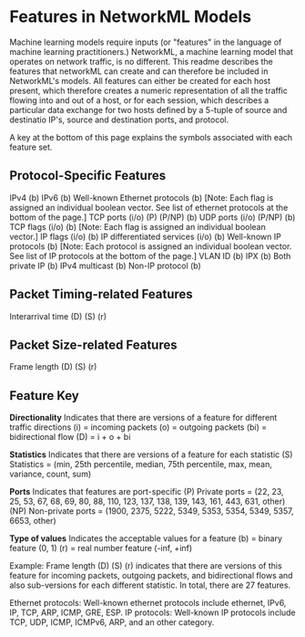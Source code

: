 # Features in NetworkML Models

Machine learning models require inputs (or "features" in the language of machine learning practitioners.) NetworkML, a machine learning model that operates on network traffic, is no different. This readme describes the features that networkML can create and can therefore be included in NetworkML's models. All features can either be created for each host present, which therefore creates a numeric representation of all the traffic flowing into and out of a host, or for each session, which describes a particular data exchange for two hosts defined by a 5-tuple of source and destinatio IP's, source and destination ports, and protocol.

A key at the bottom of this page explains the symbols associated with each feature set.

## Protocol-Specific Features
IPv4 (b) 
IPv6 (b)
Well-known Ethernet protocols (b) [Note: Each flag is assigned an individual boolean vector. See list of ethernet protocols at the bottom of the page.]
TCP ports (i/o) \(P\) (P/NP) (b)
UDP ports (i/o) (P/NP) (b)
TCP flags (i/o) (b) [Note: Each flag is assigned an individual boolean vector.]
IP flags (i/o) (b)
IP differentiated services (i/o) (b)
Well-known IP protocols (b) [Note: Each protocol is assigned an individual boolean vector. See list of IP protocols at the bottom of the page.]
VLAN ID (b)
IPX (b)
Both private IP (b)
IPv4 multicast (b)
Non-IP protocol (b)

## Packet Timing-related Features
Interarrival time (D) (S) \(r\)

## Packet Size-related Features
Frame length (D) (S) \(r\)

## Feature Key
**Directionality**
Indicates that there are versions of a feature for different traffic directions 
(i) = incoming packets
(o) = outgoing packets
(bi) = bidirectional flow
(D) = i + o + bi

**Statistics**
Indicates that there are versions of a feature for each statistic
(S) Statistics = (min, 25th percentile, median, 75th percentile, max, mean, variance, count, sum)

**Ports**
Indicates that features are port-specific
\(P\) Private ports = (22, 23, 25, 53, 67, 68, 69, 80, 88, 110, 123, 137, 138, 139, 143, 161, 443, 631, other)
(NP) Non-private ports = (1900, 2375, 5222, 5349, 5353, 5354, 5349, 5357, 6653, other)

**Type of values**
Indicates the acceptable values for a feature
(b) = binary feature (0, 1)
\(r\) = real number feature (-inf, +inf)

Example: Frame length (D) (S) \(r\) indicates that there are versions of this feature for incoming packets, outgoing packets, and bidirectional flows and also sub-versions for each different statistic. In total, there are 27 features.

Ethernet protocols: Well-known ethernet protocols include ethernet, IPv6, IP, TCP, ARP, ICMP, GRE, ESP.
IP protocols: Well-known IP protocols include TCP, UDP, ICMP, ICMPv6, ARP, and an other category.

